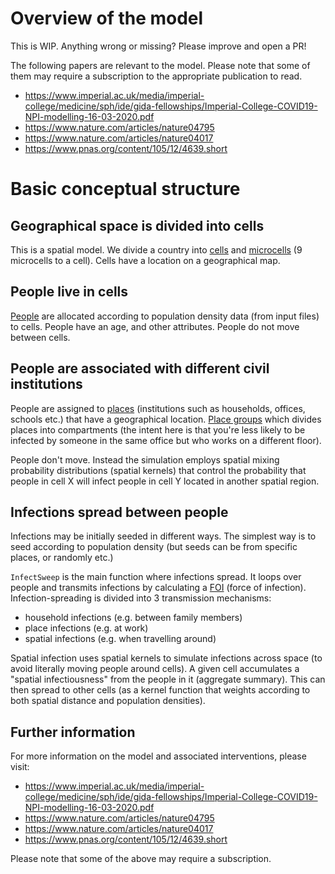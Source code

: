 # Overview of the model

This is WIP. Anything wrong or missing? Please improve and open a PR!

The following papers are relevant to the model.  Please note that some of them
may require a subscription to the appropriate publication to read.

 - https://www.imperial.ac.uk/media/imperial-college/medicine/sph/ide/gida-fellowships/Imperial-College-COVID19-NPI-modelling-16-03-2020.pdf
 - https://www.nature.com/articles/nature04795
 - https://www.nature.com/articles/nature04017
 - https://www.pnas.org/content/105/12/4639.short


# Basic conceptual structure

## Geographical space is divided into cells

This is a spatial model. We divide a country into [cells](./model-glossary.md#Cells) and [microcells](./model-glossary.md#Microcells) (9 microcells to a cell). Cells have a location on a geographical map.

## People live in cells

[People](./model-glossary.md#people) are allocated according to population density data (from input files) to cells. People have an age, and other attributes. People do not move between cells.

## People are associated with different civil institutions

People are assigned to [places](./model-glossary.md#Places) (institutions such as households, offices, schools etc.) that have a geographical location. [Place groups](./model-glossary.md#Places) which divides places into compartments (the intent here is that you're less likely to be infected by someone in the same office but who works on a different floor).

People don't move. Instead the simulation employs spatial mixing probability distributions (spatial kernels) that control the probability that people in cell X will infect people in cell Y located in another spatial region.

## Infections spread between people

Infections may be initially seeded in different ways. The simplest way is to seed according to population density (but seeds can be from specific places, or randomly etc.)

`InfectSweep` is the main function where infections spread. It loops over people and transmits infections by calculating a [FOI](./model-glossary.md#FOI) (force of infection). Infection-spreading is divided into 3 transmission mechanisms:
- household infections (e.g. between family members)
- place infections (e.g. at work)
- spatial infections (e.g. when travelling around)

Spatial infection uses spatial kernels to simulate infections across space (to avoid literally moving people around cells). A given cell accumulates a "spatial infectiousness" from the people in it (aggregate summary). This can then spread to other cells (as a kernel function that weights according to both spatial distance and population densities).

## Further information

For more information on the model and associated interventions, please visit: 

 - https://www.imperial.ac.uk/media/imperial-college/medicine/sph/ide/gida-fellowships/Imperial-College-COVID19-NPI-modelling-16-03-2020.pdf
 - https://www.nature.com/articles/nature04795
 - https://www.nature.com/articles/nature04017
 - https://www.pnas.org/content/105/12/4639.short

Please note that some of the above may require a subscription.